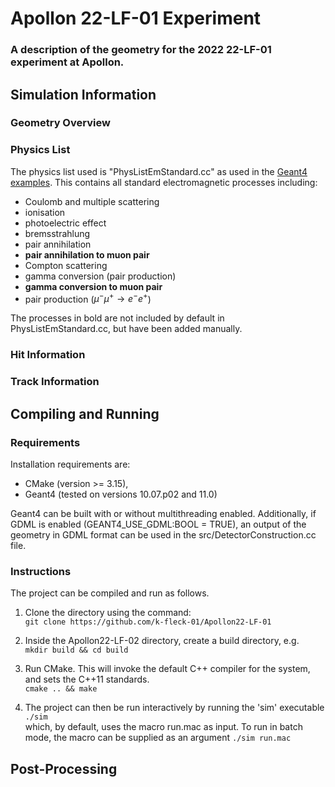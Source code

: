 # Apollon 22-LF-01 Experiment
### A description of the geometry for the 2022 22-LF-01 experiment at Apollon.

## Simulation Information
### Geometry Overview
### Physics List
The physics list used is "PhysListEmStandard.cc" as used in the [Geant4 examples](https://gitlab.cern.ch/geant4/geant4/-/tree/master/examples). This contains all standard electromagnetic processes including:

- Coulomb and multiple scattering
- ionisation
- photoelectric effect
- bremsstrahlung
- pair annihilation
- **pair annihilation to muon pair**
- Compton scattering
- gamma conversion (pair production)
- **gamma conversion to muon pair**
- pair production ($\mu^-\mu^+ \rightarrow e^-e^+$)

The processes in bold are not included by default in PhysListEmStandard.cc, but have been added manually.

### Hit Information
### Track Information

## Compiling and Running
### Requirements
Installation requirements are:

* CMake (version >= 3.15),
* Geant4 (tested on versions 10.07.p02 and 11.0)

Geant4 can be built with or without multithreading enabled. Additionally, if GDML is enabled (GEANT4_USE_GDML:BOOL = TRUE), an output of the geometry in GDML format can be used in the src/DetectorConstruction.cc file.

### Instructions
The project can be compiled and run as follows.
1. Clone the directory using the command: <br>
    `git clone https://github.com/k-fleck-01/Apollon22-LF-01`

2. Inside the Apollon22-LF-02 directory, create a build directory, e.g. <br>
   `mkdir build && cd build`

3. Run CMake. This will invoke the default C++ compiler for the system, and sets the C++11 standards. <br>
   `cmake .. && make`

4. The project can then be run interactively by running the 'sim' executable <br>
   `./sim` <br>
    which, by default, uses the macro run.mac as input. To run in batch mode, the macro can be supplied
    as an argument
    `./sim run.mac` <br>

## Post-Processing